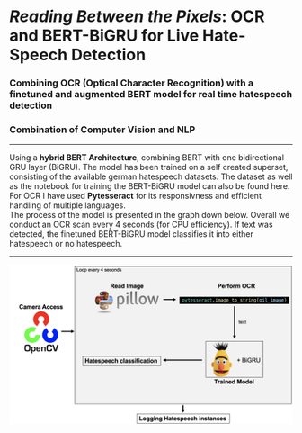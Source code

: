 # _Reading Between the Pixels_: OCR and BERT-BiGRU for Live Hate-Speech Detection
### Combining OCR (Optical Character Recognition) with a finetuned and augmented BERT model for real time hatespeech detection
### Combination of Computer Vision and NLP
---
Using a **hybrid BERT Architecture**, combining BERT with one bidirectional GRU layer (BiGRU). The model has been trained on a self created superset, consisting of the available german hatespeech datasets. The dataset as well as the notebook for training the BERT-BiGRU model can also be found here.<br>
For OCR I have used **Pytesseract** for its responsivness and efficient handling of multiple languages.<br>
The process of the model is presented in the graph down below. Overall we conduct an OCR scan every 4 seconds (for CPU efficiency). If text was detected, the finetuned BERT-BiGRU model classifies it into either hatespeech or no hatespeech.

---
![Reading Between the Pixels_: OCR and BERT-BiGRU for Live Hate-Speech Detection Architecture](https://github.com/fylexx/Projects/blob/main/ReadingBetweenThePixels/ReadingBetweenThePixelsArchitecture.png)
